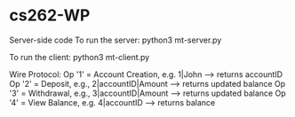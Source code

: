 # cs262-WP

Server-side code
To run the server:
  python3 mt-server.py
  
To run the client:
  python3 mt-client.py

Wire Protocol:
Op '1' = Account Creation, e.g. 1|John --> returns accountID 
Op '2' = Deposit, e.g., 2|accountID|Amount --> returns updated balance
Op '3'  = Withdrawal, e.g., 3|accountID|Amount --> returns updated balance
Op '4' = View Balance, e.g. 4|accountID --> returns balance

